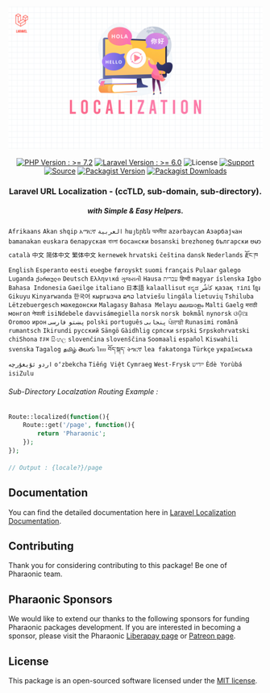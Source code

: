 <p align="center"><a href="https://pharaonic.io" target="_blank"><img src="https://raw.githubusercontent.com/Pharaonic/logos/main/localization.jpg"></a></p>

<p align="center">
  <a href="https://php.net" target="_blank"><img src="https://img.shields.io/static/v1?label=PHP&message=%3E=7.2&color=blue&style=flat-square" alt="PHP Version : >= 7.2"></a>
  <a href="https://laravel.com" target="_blank"><img src="https://img.shields.io/static/v1?label=Laravel&message=%3E=6.0&color=F05340&style=flat-square" alt="Laravel Version : >= 6.0"></a>
  <img src="https://img.shields.io/static/v1?label=License&message=MIT&color=brightgreen&style=flat-square" alt="License">
  <a href="https://liberapay.com/Pharaonic" target="_blank"><img src="https://img.shields.io/liberapay/receives/Pharaonic?color=gold&label=Support&style=flat-square" alt="Support"></a>
  <br>
  <a href="https://packagist.org/packages/Pharaonic/laravel-localization" target="_blank"><img src="https://img.shields.io/static/v1?label=Packagist&message=pharaonic/laravel-localization&color=blue&logo=packagist&logoColor=white" alt="Source"></a>
  <a href="https://packagist.org/packages/pharaonic/laravel-localization" target="_blank"><img src="https://poser.pugx.org/pharaonic/laravel-localization/v" alt="Packagist Version"></a>
  <a href="https://packagist.org/packages/pharaonic/laravel-localization" target="_blank"><img src="https://poser.pugx.org/pharaonic/laravel-localization/downloads" alt="Packagist Downloads"></a>
</p>

<h3 align="center">Laravel URL Localization - (ccTLD, sub-domain, sub-directory).</h3>
<h5 align="center">with Simple & Easy Helpers.</h5>

`Afrikaans` `Akan` `shqip` `አማርኛ` `العربية` `հայերեն` `অসমীয়া` `azərbaycan` `Азәрбајҹан` `bamanakan` `euskara` `беларуская` `বাংলা` `босански` `bosanski` `brezhoneg` `български` `ဗမာ` `català` `中文` `简体中文` `繁体中文` `kernewek` `hrvatski` `čeština` `dansk` `Nederlands` `རྫོང་ཁ` `English` `Esperanto` `eesti` `eʋegbe` `føroyskt` `suomi` `français` `Pulaar` `galego` `Luganda` `ქართული` `Deutsch` `Ελληνικά` `ગુજરાતી` `Hausa` `עברית` `हिन्दी` `magyar` `íslenska` `Igbo` `Bahasa Indonesia` `Gaeilge` `italiano` `日本語` `kalaallisut` `ಕನ್ನಡ` `کٲشُر` `қазақ тілі` `ខ្មែរ` `Gikuyu` `Kinyarwanda` `한국어` `кыргызча` `ລາວ` `latviešu` `lingála` `lietuvių` `Tshiluba` `Lëtzebuergesch` `македонски` `Malagasy` `Bahasa Melayu` `മലയാളം` `Malti` `Gaelg` `मराठी` `монгол` `नेपाली` `isiNdebele` `davvisámegiella` `norsk` `norsk bokmål` `nynorsk` `ଓଡ଼ିଆ` `Oromoo` `ирон` `پښتو` `فارسی` `polski` `português` `پنجابی` `ਪੰਜਾਬੀ` `Runasimi` `română` `rumantsch` `Ikirundi` `русский` `Sängö` `Gàidhlig` `српски` `srpski` `Srpskohrvatski` `chiShona` `ꆈꌠꉙ` `සිංහල` `slovenčina` `slovenščina` `Soomaali` `español` `Kiswahili` `svenska` `Tagalog` `தமிழ்` `తెలుగు` `ไทย` `བོད་སྐད་` `ትግርኛ` `lea fakatonga` `Türkçe` `українська` `اردو` `ئۇيغۇرچە` `oʻzbekcha` `Tiếng Việt` `Cymraeg` `West-Frysk` `ייִדיש` `Èdè Yorùbá` `isiZulu`
<br>
<h6>Sub-Directory Localzation Routing Example :</h6>



````php
Route::localized(function(){
    Route::get('/page', function(){
        return 'Pharaonic';
    });
});

// Output : {locale?}/page
````

## Documentation

You can find the detailed documentation here in [Laravel Localization Documentation](https://pharaonic.io/package/2-laravel/23-localization).

## Contributing

Thank you for considering contributing to this package! Be one of Pharaonic team.

## Pharaonic Sponsors

We would like to extend our thanks to the following sponsors for funding Pharaonic packages development. If you are interested in becoming a sponsor, please visit the Pharaonic [Liberapay page](https://en.liberapay.com/Pharaonic) or [Patreon page](https://patreon.com/Pharaonic).

## License

This package is an open-sourced software licensed under the [MIT license](https://opensource.org/licenses/MIT).
